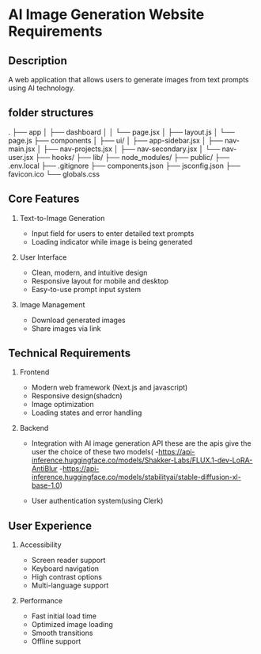 # AI Image Generation Website Requirements

## Description
A web application that allows users to generate images from text prompts using AI technology.
## folder structures
.
├── app
│   ├── dashboard
│   │   └── page.jsx
│   ├── layout.js
│   └── page.js
├── components
│   ├── ui/
│   ├── app-sidebar.jsx
│   ├── nav-main.jsx
│   ├── nav-projects.jsx
│   ├── nav-secondary.jsx
│   └── nav-user.jsx
├── hooks/
├── lib/
├── node_modules/
├── public/
├── .env.local
├── .gitignore
├── components.json
├── jsconfig.json
├── favicon.ico
└── globals.css

## Core Features
1. Text-to-Image Generation
   - Input field for users to enter detailed text prompts
   - Loading indicator while image is being generated

2. User Interface
   - Clean, modern, and intuitive design
   - Responsive layout for mobile and desktop
   - Easy-to-use prompt input system

3. Image Management
   - Download generated images
   - Share images via link

## Technical Requirements
1. Frontend
   - Modern web framework (Next.js and javascript)
   - Responsive design(shadcn)
   - Image optimization
   - Loading states and error handling


2. Backend
   - Integration with AI image generation API these are the apis give the user the choice of these two models(
        -https://api-inference.huggingface.co/models/Shakker-Labs/FLUX.1-dev-LoRA-AntiBlur
        -https://api-inference.huggingface.co/models/stabilityai/stable-diffusion-xl-base-1.0)

   - User authentication system(using Clerk)





## User Experience
1. Accessibility
   - Screen reader support
   - Keyboard navigation
   - High contrast options
   - Multi-language support

2. Performance
   - Fast initial load time
   - Optimized image loading
   - Smooth transitions
   - Offline support

